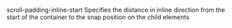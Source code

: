 scroll-padding-inline-start
    Specifies the distance in inline direction from the start of the container to the snap position on the child elements
